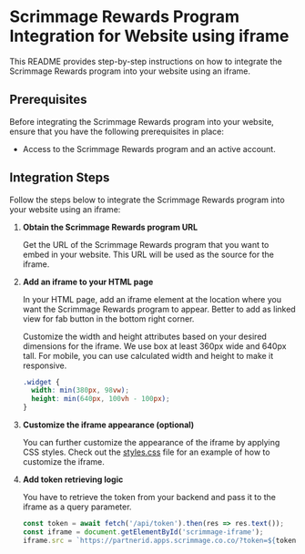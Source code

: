 # Scrimmage Rewards Program Integration for Website using iframe

This README provides step-by-step instructions on how to integrate
the Scrimmage Rewards program into your website using an iframe.

## Prerequisites

Before integrating the Scrimmage Rewards program into your website,
ensure that you have the following prerequisites in place:

- Access to the Scrimmage Rewards program and an active account.

## Integration Steps

Follow the steps below to integrate the Scrimmage Rewards program into your website using an iframe:

1. **Obtain the Scrimmage Rewards program URL**

   Get the URL of the Scrimmage Rewards program that you want to embed in your website.
   This URL will be used as the source for the iframe.

2. **Add an iframe to your HTML page**

   In your HTML page, add an iframe element at the location where you want
   the Scrimmage Rewards program to appear. Better to add as linked view for
   fab button in the bottom right corner.

   Customize the width and height attributes based on your desired dimensions for the iframe.
   We use box at least 360px wide and 640px tall. For mobile,
   you can use calculated width and height to make it responsive.
   ```css
   .widget {
     width: min(380px, 98vw);
     height: min(640px, 100vh - 100px);
   }
   ```

3. **Customize the iframe appearance (optional)**

   You can further customize the appearance of the iframe by applying CSS styles.
   Check out the [styles.css](styles.css) file for an example of how to customize the iframe.

4. **Add token retrieving logic**

   You have to retrieve the token from your backend and pass it to the iframe as a query parameter.
   ```js
   const token = await fetch('/api/token').then(res => res.text());
   const iframe = document.getElementById('scrimmage-iframe');
   iframe.src = `https://partnerid.apps.scrimmage.co.co/?token=${token}`;
   ```
